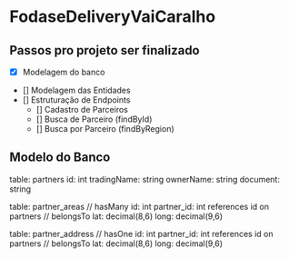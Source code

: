 # FodaseDeliveryVaiCaralho

## Passos pro projeto ser finalizado


* [x] Modelagem do banco
* [] Modelagem das Entidades
* [] Estruturação de Endpoints
  * [] Cadastro de Parceiros
  * [] Busca de Parceiro (findById)
  * [] Busca por Parceiro (findByRegion)


## Modelo do Banco

table: partners
id: int
tradingName: string
ownerName: string
document: string

table: partner_areas // hasMany
id: int
partner_id: int references id on partners // belongsTo
lat: decimal(8,6)
long: decimal(9,6)


table: partner_address // hasOne
id: int
partner_id: int references id on partners // belongsTo
lat: decimal(8,6)
long: decimal(9,6)

